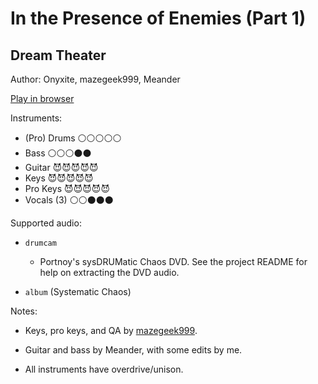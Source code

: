 # In the Presence of Enemies \(Part 1\)

## Dream Theater

Author: Onyxite, mazegeek999, Meander

[Play in browser](http://pages.cs.wisc.edu/~tolly/customs/dream-theater/in-the-presence-of-enemies-pt-1)

Instruments:

  * (Pro) Drums ⚪️⚪️⚪️⚪️⚪️
  * Bass ⚪️⚪️⚪️⚫️⚫️
  * Guitar 😈😈😈😈😈
  * Keys 😈😈😈😈😈
  * Pro Keys 😈😈😈😈😈
  * Vocals (3) ⚪️⚪️⚫️⚫️⚫️

Supported audio:

  * `drumcam`

    * Portnoy's sysDRUMatic Chaos DVD. See the project README for help on extracting the DVD audio.

  * `album` (Systematic Chaos)

Notes:

  * Keys, pro keys, and QA by [mazegeek999](http://pksage.com/ccc/IPS/index.php?/topic/13775-mazegeeks-customs-1117-tarkus-by-emerson-lake-palmer/).

  * Guitar and bass by Meander, with some edits by me.

  * All instruments have overdrive/unison.

